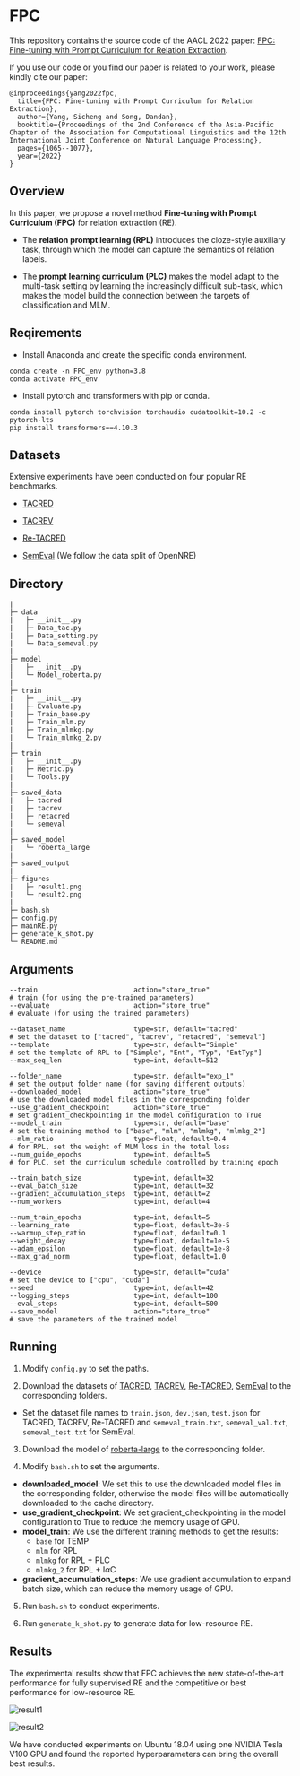 # FPC

This repository contains the source code of the AACL 2022 paper: [FPC: Fine-tuning with Prompt Curriculum for Relation Extraction](https://aclanthology.org/2022.aacl-main.78/).

If you use our code or you find our paper is related to your work, please kindly cite our paper:

```
@inproceedings{yang2022fpc,
  title={FPC: Fine-tuning with Prompt Curriculum for Relation Extraction},
  author={Yang, Sicheng and Song, Dandan},
  booktitle={Proceedings of the 2nd Conference of the Asia-Pacific Chapter of the Association for Computational Linguistics and the 12th International Joint Conference on Natural Language Processing},
  pages={1065--1077},
  year={2022}
}
```

## Overview

In this paper, we propose a novel method **Fine-tuning with Prompt Curriculum (FPC)** for relation extraction (RE).

* The **relation prompt learning (RPL)** introduces the cloze-style auxiliary task, through which the model can capture the semantics of relation labels.

* The **prompt learning curriculum (PLC)** makes the model adapt to the multi-task setting by learning the increasingly difficult sub-task, which makes the model build the connection between the targets of classification and MLM.

## Reqirements

* Install Anaconda and create the specific conda environment.

```
conda create -n FPC_env python=3.8
conda activate FPC_env
```

* Install pytorch and transformers with pip or conda.

```
conda install pytorch torchvision torchaudio cudatoolkit=10.2 -c pytorch-lts
pip install transformers==4.10.3
```

## Datasets

Extensive experiments have been conducted on four popular RE benchmarks.

* [TACRED](https://nlp.stanford.edu/projects/tacred/)

* [TACREV](https://github.com/DFKI-NLP/tacrev)

* [Re-TACRED](https://github.com/gstoica27/Re-TACRED)

* [SemEval](https://github.com/thunlp/OpenNRE) (We follow the data split of OpenNRE)

## Directory

```
|
├─ data
|   ├─ __init__.py
|   ├─ Data_tac.py
|   ├─ Data_setting.py
|   └─ Data_semeval.py
|
├─ model
|   ├─ __init__.py
|   └─ Model_roberta.py
|
├─ train
|   ├─ __init__.py
|   ├─ Evaluate.py
|   ├─ Train_base.py
|   ├─ Train_mlm.py
|   ├─ Train_mlmkg.py
|   └─ Train_mlmkg_2.py
|
├─ train
|   ├─ __init__.py
|   ├─ Metric.py
|   └─ Tools.py
|
├─ saved_data
|   ├─ tacred
|   ├─ tacrev
|   ├─ retacred
|   └─ semeval
|
├─ saved_model
|   └─ roberta_large
|
├─ saved_output
|
├─ figures
|   ├─ result1.png
|   └─ result2.png
|
├─ bash.sh
├─ config.py
├─ mainRE.py
├─ generate_k_shot.py
└─ README.md
```

## Arguments

```
--train                        action="store_true"
# train (for using the pre-trained parameters)
--evaluate                     action="store_true"
# evaluate (for using the trained parameters)

--dataset_name                 type=str, default="tacred"
# set the dataset to ["tacred", "tacrev", "retacred", "semeval"]
--template                     type=str, default="Simple"
# set the template of RPL to ["Simple", "Ent", "Typ", "EntTyp"]
--max_seq_len                  type=int, default=512

--folder_name                  type=str, default="exp_1"
# set the output folder name (for saving different outputs)
--downloaded_model             action="store_true"
# use the downloaded model files in the corresponding folder
--use_gradient_checkpoint      action="store_true"
# set gradient_checkpointing in the model configuration to True
--model_train                  type=str, default="base"
# set the training method to ["base", "mlm", "mlmkg", "mlmkg_2"]
--mlm_ratio                    type=float, default=0.4
# for RPL, set the weight of MLM loss in the total loss
--num_guide_epochs             type=int, default=5
# for PLC, set the curriculum schedule controlled by training epoch

--train_batch_size             type=int, default=32
--eval_batch_size              type=int, default=32
--gradient_accumulation_steps  type=int, default=2
--num_workers                  type=int, default=4

--num_train_epochs             type=int, default=5
--learning_rate                type=float, default=3e-5
--warmup_step_ratio            type=float, default=0.1
--weight_decay                 type=float, default=1e-5
--adam_epsilon                 type=float, default=1e-8
--max_grad_norm                type=float, default=1.0

--device                       type=str, default="cuda"
# set the device to ["cpu", "cuda"]
--seed                         type=int, default=42
--logging_steps                type=int, default=100
--eval_steps                   type=int, default=500
--save_model                   action="store_true"
# save the parameters of the trained model
```

## Running

1. Modify `config.py` to set the paths.

2. Download the datasets of [TACRED](https://nlp.stanford.edu/projects/tacred/), [TACREV](https://github.com/DFKI-NLP/tacrev), [Re-TACRED](https://github.com/gstoica27/Re-TACRED), [SemEval](https://github.com/thunlp/OpenNRE) to the corresponding folders.

* Set the dataset file names to `train.json`, `dev.json`, `test.json` for TACRED, TACREV, Re-TACRED and `semeval_train.txt`, `semeval_val.txt`, `semeval_test.txt` for SemEval.

3. Download the model of [roberta-large](https://huggingface.co/roberta-large) to the corresponding folder.

4. Modify `bash.sh` to set the arguments.

* **downloaded_model**: We set this to use the downloaded model files in the corresponding folder, otherwise the model files will be automatically downloaded to the cache directory.
* **use_gradient_checkpoint**: We set gradient_checkpointing in the model configuration to True to reduce the memory usage of GPU.
* **model_train**: We use the different training methods to get the results:
  * `base` for TEMP
  * `mlm` for RPL
  * `mlmkg` for RPL + PLC
  * `mlmkg_2` for RPL + I$\alpha$C
* **gradient_accumulation_steps**: We use gradient accumulation to expand batch size, which can reduce the memory usage of GPU.

5. Run `bash.sh` to conduct experiments.

6. Run `generate_k_shot.py` to generate data for low-resource RE.

## Results

The experimental results show that FPC achieves the new state-of-the-art performance for fully supervised RE and the competitive or best performance for low-resource RE.

![result1](./figures/result1.png)

![result2](./figures/result2.png)

We have conducted experiments on Ubuntu 18.04 using one NVIDIA Tesla V100 GPU and found the reported hyperparameters can bring the overall best results.
